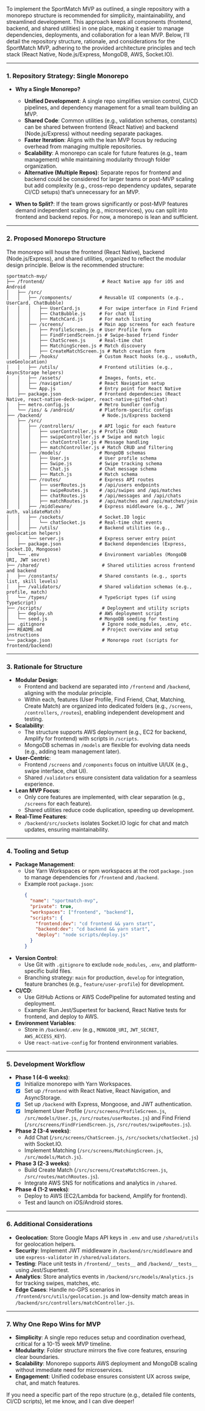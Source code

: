 To implement the SportMatch MVP as outlined, a single repository with a monorepo structure is recommended for simplicity, maintainability, and streamlined development. This approach keeps all components (frontend, backend, and shared utilities) in one place, making it easier to manage dependencies, deployments, and collaboration for a lean MVP. Below, I’ll detail the repository structure, rationale, and considerations for the SportMatch MVP, adhering to the provided architecture principles and tech stack (React Native, Node.js/Express, MongoDB, AWS, Socket.IO).

---

### 1. Repository Strategy: Single Monorepo
- **Why a Single Monorepo?**
  - **Unified Development**: A single repo simplifies version control, CI/CD pipelines, and dependency management for a small team building an MVP.
  - **Shared Code**: Common utilities (e.g., validation schemas, constants) can be shared between frontend (React Native) and backend (Node.js/Express) without needing separate packages.
  - **Faster Iteration**: Aligns with the lean MVP focus by reducing overhead from managing multiple repositories.
  - **Scalability**: A monorepo can scale for future features (e.g., team management) while maintaining modularity through folder organization.
  - **Alternative (Multiple Repos)**: Separate repos for frontend and backend could be considered for larger teams or post-MVP scaling but add complexity (e.g., cross-repo dependency updates, separate CI/CD setups) that’s unnecessary for an MVP.

- **When to Split?**: If the team grows significantly or post-MVP features demand independent scaling (e.g., microservices), you can split into frontend and backend repos. For now, a monorepo is lean and sufficient.

---

### 2. Proposed Monorepo Structure
The monorepo will house the frontend (React Native), backend (Node.js/Express), and shared utilities, organized to reflect the modular design principle. Below is the recommended structure:

```
sportmatch-mvp/
├── /frontend/                     # React Native app for iOS and Android
│   ├── /src/
│   │   ├── /components/          # Reusable UI components (e.g., UserCard, ChatBubble)
│   │   │   ├── UserCard.js       # For swipe interface in Find Friend
│   │   │   ├── ChatBubble.js     # For chat UI
│   │   │   ├── MatchCard.js      # For match listing
│   │   ├── /screens/             # Main app screens for each feature
│   │   │   ├── ProfileScreen.js  # User Profile form
│   │   │   ├── FindFriendScreen.js # Swipe-based friend finder
│   │   │   ├── ChatScreen.js     # Real-time chat
│   │   │   ├── MatchingScreen.js # Match discovery
│   │   │   ├── CreateMatchScreen.js # Match creation form
│   │   ├── /hooks/               # Custom React hooks (e.g., useAuth, useGeolocation)
│   │   ├── /utils/               # Frontend utilities (e.g., AsyncStorage helpers)
│   │   ├── /assets/              # Images, fonts, etc.
│   │   ├── /navigation/          # React Navigation setup
│   │   └── App.js                # Entry point for React Native
│   ├── package.json              # Frontend dependencies (React Native, react-native-deck-swiper, react-native-gifted-chat)
│   ├── metro.config.js           # Metro bundler config
│   └── /ios/ & /android/         # Platform-specific configs
├── /backend/                      # Node.js/Express backend
│   ├── /src/
│   │   ├── /controllers/         # API logic for each feature
│   │   │   ├── userController.js # Profile CRUD
│   │   │   ├── swipeController.js # Swipe and match logic
│   │   │   ├── chatController.js # Message handling
│   │   │   ├── matchController.js # Match CRUD and filtering
│   │   ├── /models/              # MongoDB schemas
│   │   │   ├── User.js           # User profile schema
│   │   │   ├── Swipe.js          # Swipe tracking schema
│   │   │   ├── Chat.js           # Chat message schema
│   │   │   ├── Match.js          # Match schema
│   │   ├── /routes/              # Express API routes
│   │   │   ├── userRoutes.js     # /api/users endpoints
│   │   │   ├── swipeRoutes.js    # /api/swipes and /api/matches
│   │   │   ├── chatRoutes.js     # /api/messages and /api/chats
│   │   │   ├── matchRoutes.js    # /api/matches and /api/matches/join
│   │   ├── /middleware/          # Express middleware (e.g., JWT auth, validateMatch)
│   │   ├── /sockets/             # Socket.IO logic
│   │   │   └── chatSocket.js     # Real-time chat events
│   │   ├── /utils/               # Backend utilities (e.g., geolocation helpers)
│   │   └── server.js             # Express server entry point
│   ├── package.json              # Backend dependencies (Express, Socket.IO, Mongoose)
│   └── .env                      # Environment variables (MongoDB URI, JWT secret)
├── /shared/                       # Shared utilities across frontend and backend
│   ├── /constants/               # Shared constants (e.g., sports list, skill levels)
│   ├── /validators/              # Shared validation schemas (e.g., profile, match)
│   └── /types/                   # TypeScript types (if using TypeScript)
├── /scripts/                      # Deployment and utility scripts
│   ├── deploy.sh                 # AWS deployment script
│   └── seed.js                   # MongoDB seeding for testing
├── .gitignore                     # Ignore node_modules, .env, etc.
├── README.md                      # Project overview and setup instructions
└── package.json                   # Monorepo root (scripts for frontend/backend)
```

---

### 3. Rationale for Structure
- **Modular Design**:
  - Frontend and backend are separated into `/frontend` and `/backend`, aligning with the modular principle.
  - Within each, features (User Profile, Find Friend, Chat, Matching, Create Match) are organized into dedicated folders (e.g., `/screens`, `/controllers`, `/routes`), enabling independent development and testing.
- **Scalability**:
  - The structure supports AWS deployment (e.g., EC2 for backend, Amplify for frontend) with scripts in `/scripts`.
  - MongoDB schemas in `/models` are flexible for evolving data needs (e.g., adding team management later).
- **User-Centric**:
  - Frontend `/screens` and `/components` focus on intuitive UI/UX (e.g., swipe interface, chat UI).
  - Shared `/validators` ensure consistent data validation for a seamless experience.
- **Lean MVP Focus**:
  - Only core features are implemented, with clear separation (e.g., `/screens` for each feature).
  - Shared utilities reduce code duplication, speeding up development.
- **Real-Time Features**:
  - `/backend/src/sockets` isolates Socket.IO logic for chat and match updates, ensuring maintainability.

---

### 4. Tooling and Setup
- **Package Management**:
  - Use Yarn Workspaces or npm workspaces at the root `package.json` to manage dependencies for `/frontend` and `/backend`.
  - Example root `package.json`:
    ```json
    {
      "name": "sportmatch-mvp",
      "private": true,
      "workspaces": ["frontend", "backend"],
      "scripts": {
        "frontend:dev": "cd frontend && yarn start",
        "backend:dev": "cd backend && yarn start",
        "deploy": "node scripts/deploy.js"
      }
    }
    ```
- **Version Control**:
  - Use Git with `.gitignore` to exclude `node_modules`, `.env`, and platform-specific build files.
  - Branching strategy: `main` for production, `develop` for integration, feature branches (e.g., `feature/user-profile`) for development.
- **CI/CD**:
  - Use GitHub Actions or AWS CodePipeline for automated testing and deployment.
  - Example: Run Jest/Supertest for backend, React Native tests for frontend, and deploy to AWS.
- **Environment Variables**:
  - Store in `/backend/.env` (e.g., `MONGODB_URI`, `JWT_SECRET`, `AWS_ACCESS_KEY`).
  - Use `react-native-config` for frontend environment variables.

---

### 5. Development Workflow
- **Phase 1 (4-6 weeks)**:
  - [x] Initialize monorepo with Yarn Workspaces.
  - [x] Set up `/frontend` with React Native, React Navigation, and AsyncStorage.
  - [x] Set up `/backend` with Express, Mongoose, and JWT authentication.
  - [x] Implement User Profile (`/src/screens/ProfileScreen.js`, `/src/models/User.js`, `/src/routes/userRoutes.js`) and Find Friend (`/src/screens/FindFriendScreen.js`, `/src/routes/swipeRoutes.js`).
- **Phase 2 (3-4 weeks)**:
  - Add Chat (`/src/screens/ChatScreen.js`, `/src/sockets/chatSocket.js`) with Socket.IO.
  - Implement Matching (`/src/screens/MatchingScreen.js`, `/src/models/Match.js`).
- **Phase 3 (2-3 weeks)**:
  - Build Create Match (`/src/screens/CreateMatchScreen.js`, `/src/routes/matchRoutes.js`).
  - Integrate AWS SNS for notifications and analytics in `/shared`.
- **Phase 4 (1-2 weeks)**:
  - Deploy to AWS (EC2/Lambda for backend, Amplify for frontend).
  - Test and launch on iOS/Android stores.

---

### 6. Additional Considerations
- **Geolocation**: Store Google Maps API keys in `.env` and use `/shared/utils` for geolocation helpers.
- **Security**: Implement JWT middleware in `/backend/src/middleware` and use `express-validator` in `/shared/validators`.
- **Testing**: Place unit tests in `/frontend/__tests__` and `/backend/__tests__` using Jest/Supertest.
- **Analytics**: Store analytics events in `/backend/src/models/Analytics.js` for tracking swipes, matches, etc.
- **Edge Cases**: Handle no-GPS scenarios in `/frontend/src/utils/geolocation.js` and low-density match areas in `/backend/src/controllers/matchController.js`.

---

### 7. Why One Repo Wins for MVP
- **Simplicity**: A single repo reduces setup and coordination overhead, critical for a 10-15 week MVP timeline.
- **Modularity**: Folder structure mirrors the five core features, ensuring clear boundaries.
- **Scalability**: Monorepo supports AWS deployment and MongoDB scaling without immediate need for microservices.
- **Engagement**: Unified codebase ensures consistent UX across swipe, chat, and match features.

If you need a specific part of the repo structure (e.g., detailed file contents, CI/CD scripts), let me know, and I can dive deeper!

